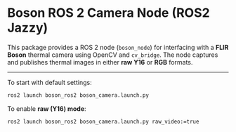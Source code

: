 # Boson ROS 2 Camera Node (ROS2 Jazzy)

This package provides a ROS 2 node (`boson_node`) for interfacing with a **FLIR Boson** thermal camera using OpenCV and `cv_bridge`. The node captures and publishes thermal images in either **raw Y16** or **RGB** formats.

---

To start with default settings:  
```bash
ros2 launch boson_ros2 boson_camera.launch.py
```

To enable **raw (Y16) mode**:  
```bash
ros2 launch boson_ros2 boson_camera.launch.py raw_video:=true
```


